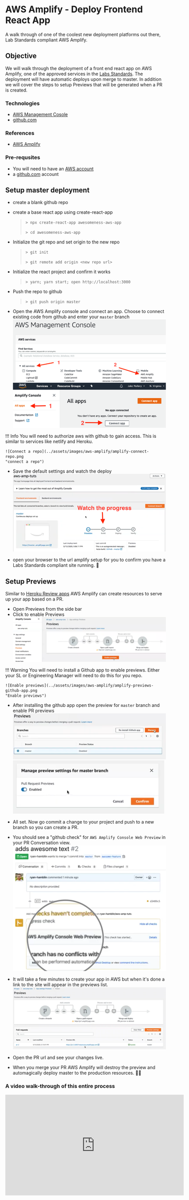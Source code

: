 # AWS Amplify - Deploy Frontend React App

A walk through of one of the coolest new deployment platforms out there, Lab
Standards compliant AWS Amplify.

## Objective

We will walk through the deployment of a front end react app on AWS
Amplify, one of the approved services in the [Labs Standards](https://lambda-school-labs.github.io/labs-engineering-standards/).
The deployment will have automatic deploys upon merge to master. In addition
we will cover the steps to setup Previews that will be generated when a PR is
created.

### Technologies

- [AWS Management Cosole](https://console.aws.amazon.com)
- [github.com](https://github.com)

### References

- [AWS Amplify](https://aws.amazon.com/amplify/)

### Pre-requsites

- You will need to have an [AWS account](https://console.aws.amazon.com)
- a [github.com](https://github.com) account

## Setup master deployment

- create a blank github repo
- create a base react app using create-react-app
  > `> npx create-react-app awesomeness-aws-app`
  >
  > `> cd awesomeness-aws-app`

- Initialize the git repo and set origin to the new repo
  > `> git init`
  >
  > `> git remote add origin <new repo url>`

- Initialize the react project and confirm it works
  > `> yarn; yarn start; open http://localhost:3000`

- Push the repo to github
  > `> git push origin master`

- Open the AWS Amplify console and connect an app. Choose to connect existing
  code from github and enter your `master` branch
  ![Open AWS Amplify Console](../assets/images/aws-amplify/aws-console-amplify.png
  "Open AWS Amplify Console")
  ![Connect an app](../assets/images/aws-amplify/amplify-connect-app.png
  "connect an app")
  
!!! Info
    You will need to authorize aws with github to gain access. This is similar
    to services like netlify and Heroku.
  
    ![Connect a repo](../assets/images/aws-amplify/amplify-connect-repo.png
    "connect a repo")

- Save the default settings and watch the deploy
  ![Deploy app](../assets/images/aws-amplify/amplify-deploy.png "Deploy app")

- open your browser to the url amplify setup for you to confirm you have a
Labs Standards compliant site running. 🎉

## Setup Previews

Similar to [Heroku Review apps](https://devcenter.heroku.com/articles/github-integration-review-apps)
AWS Amplify can create resources to serve up your app based on a PR.

- Open Previews from the side bar
- Click to enable Previews
  ![Enable previews](../assets/images/aws-amplify/amplify-enable-previews.png
  "Enable previews")

!!! Warning
    You will need to install a Github app to enable previews. Either your SL or
    Engineering Manager will need to do this for you repo.

    ![Enable previews](../assets/images/aws-amplify/amplify-previews-github-app.png
    "Enable previews")

- After installing the github app open the preview for `master` branch and
  enable PR previews
  ![Manage previews](../assets/images/aws-amplify/amplify-manage-previews.png
  "Manage previews")
  ![Enable PR previews](../assets/images/aws-amplify/amplify-pr-previews.png
  "Enable PR previews")

- All set. Now go commit a change to your project and push to a new branch so you
  can create a PR.
- You should see a "github check" for `AWS Amplify Console Web Preview` in your
  PR Conversation view.
  ![PR preview](../assets/images/aws-amplify/amplify-pr-preview.png
  "PR preview")

- It will take a few minutes to create your app in AWS but when it's done a
  link to the site will appear in the previews list.
  ![PR in previews list](../assets/images/aws-amplify/amplify-pr-previews-list.png
  "PR in previews list")

- Open the PR url and see your changes live.
- When you merge your PR AWS Amplify will destroy the preview and automagically
  deploy master to the production resources. 🎉🎉

### A video walk-through of this entire process

<!-- markdownlint-disable MD033 MD013 -->
<iframe width="560" height="315" src="https://www.youtube.com/embed/L4-3xDjOJ8g" frameborder="0" allow="accelerometer; autoplay; encrypted-media; gyroscope; picture-in-picture" allowfullscreen></iframe>
<!-- markdownlint-enable MD033 -->
